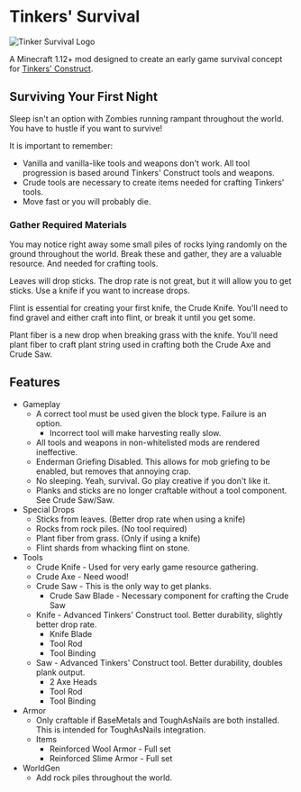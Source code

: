 # Tinkers' Survival

![Tinker Survival Logo](https://raw.githubusercontent.com/wendall911/TinkerSurvival/master/src/main/resources/assets/tinkersurvival/textures/gui/logo.png)

A Minecraft 1.12+ mod designed to create an early game survival concept for
[Tinkers' Construct](https://github.com/SlimeKnights/TinkersConstruct).

## Surviving Your First Night
Sleep isn't an option with Zombies running rampant throughout the world. You
have to hustle if you want to survive!

It is important to remember:

+ Vanilla and vanilla-like tools and weapons don't work. All tool progression
  is based around Tinkers' Construct tools and weapons.
+ Crude tools are necessary to create items needed for crafting Tinkers' tools.
+ Move fast or you will probably die.

### Gather Required Materials

You may notice right away some small piles of rocks lying randomly on the
ground throughout the world. Break these and gather, they are a valuable
resource. And needed for crafting tools.

Leaves will drop sticks. The drop rate is not great, but it will allow you to
get sticks. Use a knife if you want to increase drops.

Flint is essential for creating your first knife, the Crude Knife. You'll need
to find gravel and either craft into flint, or break it until you get some.

Plant fiber is a new drop when breaking grass with the knife. You'll need plant
fiber to craft plant string used in crafting both the Crude Axe and Crude Saw.

## Features

 + Gameplay
   + A correct tool must be used given the block type. Failure is an option.
     + Incorrect tool will make harvesting really slow.
   + All tools and weapons in non-whitelisted mods are rendered ineffective.
   + Enderman Griefing Disabled. This allows for mob griefing to be enabled,
     but removes that annoying crap.
   + No sleeping. Yeah, survival. Go play creative if you don't like it.
   + Planks and sticks are no longer craftable without a tool component. See Crude Saw/Saw.
 + Special Drops
   + Sticks from leaves. (Better drop rate when using a knife)
   + Rocks from rock piles. (No tool required)
   + Plant fiber from grass. (Only if using a knife)
   + Flint shards from whacking flint on stone.
 + Tools
   + Crude Knife - Used for very early game resource gathering.
   + Crude Axe - Need wood!
   + Crude Saw - This is the only way to get planks.
     + Crude Saw Blade - Necessary component for crafting the Crude Saw
   + Knife - Advanced Tinkers' Construct tool. Better durability, slightly better drop rate.
     + Knife Blade
     + Tool Rod
     + Tool Binding
   + Saw - Advanced Tinkers' Construct tool. Better durability, doubles plank output.
     + 2 Axe Heads
     + Tool Rod
     + Tool Binding
 + Armor
   + Only craftable if BaseMetals and ToughAsNails are both installed. This is
     intended for ToughAsNails integration.
   + Items
     + Reinforced Wool Armor - Full set
     + Reinforced Slime Armor - Full set
 + WorldGen
   + Add rock piles throughout the world.
